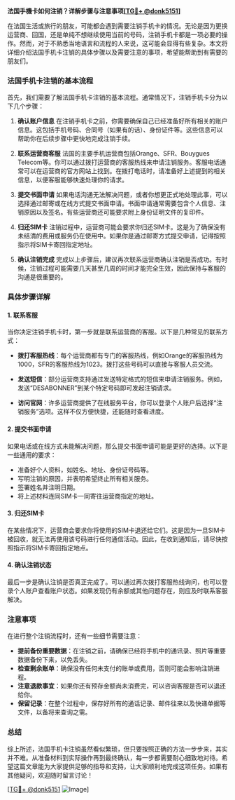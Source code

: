 **法国手機卡如何注销？详解步骤与注意事项[[TG💪+ @donk5151](https://t.me/s/donk5151)]**

在法国生活或旅行的朋友，可能都会遇到需要注销手机卡的情况。无论是因为更换运营商、回国，还是单纯不想继续使用当前的号码，注销手机卡都是一项必要的操作。然而，对于不熟悉当地语言和流程的人来说，这可能会显得有些复杂。本文将详细介绍法国手机卡注销的具体步骤以及需要注意的事项，希望能帮助到有需要的朋友们。

### 法国手机卡注销的基本流程

首先，我们需要了解法国手机卡注销的基本流程。通常情况下，注销手机卡分为以下几个步骤：

1. **确认账户信息**
   在注销手机卡之前，你需要确保自己已经准备好所有相关的账户信息。这包括手机号码、合同号（如果有的话）、身份证件等。这些信息可以帮助你在后续步骤中更快地完成注销手续。

2. **联系运营商客服**
   法国的主要手机运营商包括Orange、SFR、Bouygues Telecom等。你可以通过拨打运营商的客服热线来申请注销服务。客服电话通常可以在运营商的官方网站上找到。在拨打电话时，请准备好上述提到的相关信息，以便客服能够快速处理你的请求。

3. **提交书面申请**
   如果电话沟通无法解决问题，或者你想更正式地处理此事，可以选择通过邮寄或在线方式提交书面申请。书面申请通常需要包含个人信息、注销原因以及签名。有些运营商还可能要求附上身份证明文件的复印件。

4. **归还SIM卡**
   注销过程中，运营商可能会要求你归还SIM卡。这是为了确保没有未结清的费用或服务仍在使用中。如果你是通过邮寄方式提交申请，记得按照指示将SIM卡寄回指定地址。

5. **确认注销完成**
   完成以上步骤后，建议再次联系运营商确认注销是否成功。有时候，注销过程可能需要几天甚至几周的时间才能完全生效，因此保持与客服的沟通是很重要的。

### 具体步骤详解

#### 1. 联系客服
当你决定注销手机卡时，第一步就是联系运营商的客服。以下是几种常见的联系方式：

- **拨打客服热线**：每个运营商都有专门的客服热线，例如Orange的客服热线为1000，SFR的客服热线为1023。拨打这些号码可以直接与客服人员交流。
  
- **发送短信**：部分运营商支持通过发送特定格式的短信来申请注销服务。例如，发送“DESABONNER”到某个特定号码即可发起注销请求。

- **访问官网**：许多运营商提供了在线服务平台，你可以登录个人账户后选择“注销服务”选项。这样不仅方便快捷，还能随时查看进度。

#### 2. 提交书面申请
如果电话或在线方式未能解决问题，那么提交书面申请可能是更好的选择。以下是一些通用的要求：

- 准备好个人资料，如姓名、地址、身份证号码等。
- 写明注销的原因，并表明希望终止所有相关服务。
- 签署姓名并注明日期。
- 将上述材料连同SIM卡一同寄往运营商指定的地址。

#### 3. 归还SIM卡
在某些情况下，运营商会要求你将使用的SIM卡退还给它们。这是因为一旦SIM卡被回收，就无法再使用该号码进行任何通信活动。因此，在收到通知后，请尽快按照指示将SIM卡寄回指定地点。

#### 4. 确认注销状态
最后一步是确认注销是否真正完成了。可以通过再次拨打客服热线询问，也可以登录个人账户查看账户状态。如果发现仍有余额或其他问题存在，则应及时联系客服解决。

### 注意事项

在进行整个注销流程时，还有一些细节需要注意：

- **提前备份重要数据**：在注销之前，请确保已经将手机中的通讯录、照片等重要数据备份下来，以免丢失。
- **检查剩余账单**：确保没有任何未支付的账单或费用，否则可能会影响注销进程。
- **注意退款事宜**：如果你还有预存金额尚未消费完，可以咨询客服是否可以退还给你。
- **保留记录**：在整个过程中，保存好所有的通话记录、邮件往来以及快递单据等文件，以备将来查询之需。

### 总结

综上所述，法国手机卡注销虽然看似繁琐，但只要按照正确的方法一步步来，其实并不难。从准备材料到实际操作再到最终确认，每一步都需要耐心细致地对待。希望这篇文章能为大家提供足够的指导和支持，让大家顺利地完成这项任务。如果有其他疑问，欢迎随时留言讨论！

[[TG💪+ @donk5151](https://t.me/s/donk5151) ![Image](https://i.postimg.cc/rwNCRYN7/Snipaste-2025-04-30-17-27-05.png)]